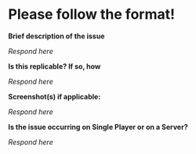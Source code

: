 # Please follow the format!
**Brief description of the issue**

*Respond here*

**Is this replicable? If so, how**

*Respond here*

**Screenshot(s) if applicable:**

*Respond here*

**Is the issue occurring on Single Player or on a Server?**

*Respond here*

